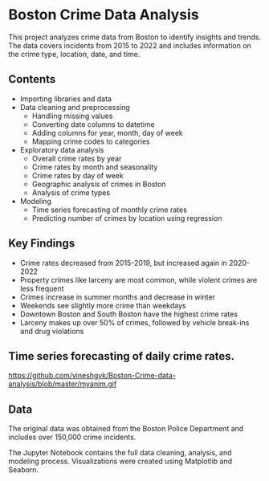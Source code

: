 
# Boston Crime Data Analysis

This project analyzes crime data from Boston to identify insights and trends. The data covers incidents from 2015 to 2022 and includes information on the crime type, location, date, and time.



## Contents

- Importing libraries and data
- Data cleaning and preprocessing
  - Handling missing values
  - Converting date columns to datetime
  - Adding columns for year, month, day of week
  - Mapping crime codes to categories
- Exploratory data analysis
  - Overall crime rates by year
  - Crime rates by month and seasonality 
  - Crime rates by day of week
  - Geographic analysis of crimes in Boston
  - Analysis of crime types
- Modeling
  - Time series forecasting of monthly crime rates
  - Predicting number of crimes by location using regression

## Key Findings

- Crime rates decreased from 2015-2019, but increased again in 2020-2022
- Property crimes like larceny are most common, while violent crimes are less frequent
- Crimes increase in summer months and decrease in winter
- Weekends see slightly more crime than weekdays
- Downtown Boston and South Boston have the highest crime rates
- Larceny makes up over 50% of crimes, followed by vehicle break-ins and drug violations



## Time series forecasting of daily crime rates.

https://github.com/vineshgvk/Boston-Crime-data-analysis/blob/master/myanim.gif



## Data
The original data was obtained from the Boston Police Department and includes over 150,000 crime incidents.

The Jupyter Notebook contains the full data cleaning, analysis, and modeling process. Visualizations were created using Matplotlib and Seaborn.